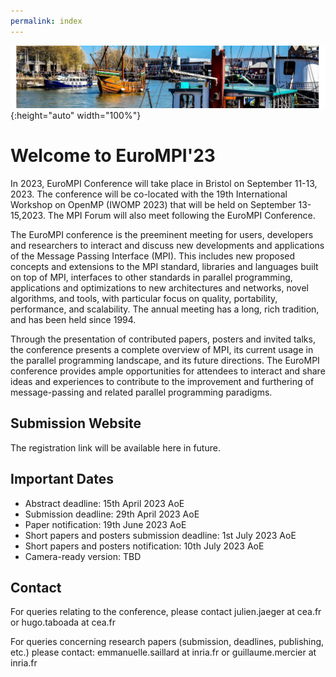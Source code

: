 ```yaml
---
permalink: index
---
```


![Banner](/assets/banner-B.png){:height="auto" width="100%"} 
<!-- ![Banner](/assets/banner_hamburg.jpg){:height="auto" width="100%"} -->

# Welcome to EuroMPI'23 


In 2023, EuroMPI Conference will take place in Bristol on September 11-13, 2023. The conference will be co-located with the 19th International Workshop on OpenMP (IWOMP 2023) that will be held on September 13-15,2023. The MPI Forum will also meet following the EuroMPI Conference. 


The EuroMPI conference is the preeminent meeting for users, developers and researchers to interact and discuss new developments and applications of the Message Passing Interface (MPI). This includes new proposed concepts and extensions to the MPI standard, libraries and languages built on top of MPI, interfaces to other standards in parallel programming, applications and optimizations to new architectures and networks, novel algorithms, and tools, with particular focus on quality, portability, performance, and scalability. The annual meeting has a long, rich tradition, and has been held since 1994.


Through the presentation of contributed papers, posters and invited talks, the conference presents a complete overview of MPI, its current usage in the parallel programming landscape, and its future directions. The EuroMPI conference provides ample opportunities for attendees to interact and share ideas and experiences to contribute to the improvement and furthering of message-passing and related parallel programming paradigms.


## Submission Website

The registration link will be available here in future.

## Important Dates

<!-- - Submission deadline: 21st February 2022 AoE -->
<!-- - Submission deadline: ~~21st February 2022 AoE~~ 28th February 2022 AoE -->
- Abstract deadline: 15th April 2023 AoE
- Submission deadline: 29th April 2023 AoE 
- Paper notification: 19th June 2023 AoE 
- Short papers and posters submission deadline: 1st July 2023 AoE
- Short papers and posters notification: 10th July 2023 AoE
- Camera-ready version: TBD

<!-- [Submission Website](https://easychair.org/conferences/?conf=c3po22) -->


## Contact

For queries relating to the conference, please contact julien.jaeger at cea.fr or hugo.taboada at cea.fr

For queries concerning research papers (submission, deadlines, publishing, etc.) please contact: emmanuelle.saillard at inria.fr or guillaume.mercier at inria.fr
